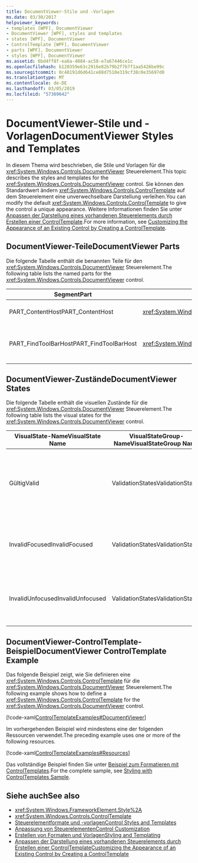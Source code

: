 ```yaml
---
title: DocumentViewer-Stile und -Vorlagen
ms.date: 03/30/2017
helpviewer_keywords:
- templates [WPF], DocumentViewer
- DocumentViewer [WPF], styles and templates
- states [WPF], DocumentViewer
- ControlTemplate [WPF], DocumentViewer
- parts [WPF], DocumentViewer
- styles [WPF], DocumentViewer
ms.assetid: 6bd4ff8f-ea6a-4084-ac58-e7a67446ce1c
ms.openlocfilehash: b120359e63c2916e82b79b2f7b7f1aa5426be99c
ms.sourcegitcommit: 0c48191d6d641ce88d7510e319cf38c0e35697d0
ms.translationtype: MT
ms.contentlocale: de-DE
ms.lasthandoff: 03/05/2019
ms.locfileid: "57369642"
---
```

# <a name="documentviewer-styles-and-templates"></a><span data-ttu-id="fdcb0-102">DocumentViewer-Stile und -Vorlagen</span><span class="sxs-lookup"><span data-stu-id="fdcb0-102">DocumentViewer Styles and Templates</span></span>
<span data-ttu-id="fdcb0-103">In diesem Thema wird beschrieben, die Stile und Vorlagen für die <xref:System.Windows.Controls.DocumentViewer> Steuerelement.</span><span class="sxs-lookup"><span data-stu-id="fdcb0-103">This topic describes the styles and templates for the <xref:System.Windows.Controls.DocumentViewer> control.</span></span> <span data-ttu-id="fdcb0-104">Sie können den Standardwert ändern <xref:System.Windows.Controls.ControlTemplate> auf dem Steuerelement eine unverwechselbare Darstellung verleihen.</span><span class="sxs-lookup"><span data-stu-id="fdcb0-104">You can modify the default <xref:System.Windows.Controls.ControlTemplate> to give the control a unique appearance.</span></span> <span data-ttu-id="fdcb0-105">Weitere Informationen finden Sie unter [Anpassen der Darstellung eines vorhandenen Steuerelements durch Erstellen einer ControlTemplate](customizing-the-appearance-of-an-existing-control.md).</span><span class="sxs-lookup"><span data-stu-id="fdcb0-105">For more information, see [Customizing the Appearance of an Existing Control by Creating a ControlTemplate](customizing-the-appearance-of-an-existing-control.md).</span></span>  
  
## <a name="documentviewer-parts"></a><span data-ttu-id="fdcb0-106">DocumentViewer-Teile</span><span class="sxs-lookup"><span data-stu-id="fdcb0-106">DocumentViewer Parts</span></span>  
 <span data-ttu-id="fdcb0-107">Die folgende Tabelle enthält die benannten Teile für den <xref:System.Windows.Controls.DocumentViewer> Steuerelement.</span><span class="sxs-lookup"><span data-stu-id="fdcb0-107">The following table lists the named parts for the <xref:System.Windows.Controls.DocumentViewer> control.</span></span>  
  
|<span data-ttu-id="fdcb0-108">Segment</span><span class="sxs-lookup"><span data-stu-id="fdcb0-108">Part</span></span>|<span data-ttu-id="fdcb0-109">Typ</span><span class="sxs-lookup"><span data-stu-id="fdcb0-109">Type</span></span>|<span data-ttu-id="fdcb0-110">Beschreibung</span><span class="sxs-lookup"><span data-stu-id="fdcb0-110">Description</span></span>|  
|-|-|-|  
|<span data-ttu-id="fdcb0-111">PART_ContentHost</span><span class="sxs-lookup"><span data-stu-id="fdcb0-111">PART_ContentHost</span></span>|<xref:System.Windows.Controls.ScrollViewer>|<span data-ttu-id="fdcb0-112">Der Inhalt und scrollbereich.</span><span class="sxs-lookup"><span data-stu-id="fdcb0-112">The content and scrolling area.</span></span>|  
|<span data-ttu-id="fdcb0-113">PART_FindToolBarHost</span><span class="sxs-lookup"><span data-stu-id="fdcb0-113">PART_FindToolBarHost</span></span>|<xref:System.Windows.Controls.ContentControl>|<span data-ttu-id="fdcb0-114">Das Suchfeld im unteren Bereich wird standardmäßig.</span><span class="sxs-lookup"><span data-stu-id="fdcb0-114">The search box, at the bottom by default.</span></span>|  
  
## <a name="documentviewer-states"></a><span data-ttu-id="fdcb0-115">DocumentViewer-Zustände</span><span class="sxs-lookup"><span data-stu-id="fdcb0-115">DocumentViewer States</span></span>  
 <span data-ttu-id="fdcb0-116">Die folgende Tabelle enthält die visuellen Zustände für die <xref:System.Windows.Controls.DocumentViewer> Steuerelement.</span><span class="sxs-lookup"><span data-stu-id="fdcb0-116">The following table lists the visual states for the <xref:System.Windows.Controls.DocumentViewer> control.</span></span>  
  
|<span data-ttu-id="fdcb0-117">VisualState-Name</span><span class="sxs-lookup"><span data-stu-id="fdcb0-117">VisualState Name</span></span>|<span data-ttu-id="fdcb0-118">VisualStateGroup-Name</span><span class="sxs-lookup"><span data-stu-id="fdcb0-118">VisualStateGroup Name</span></span>|<span data-ttu-id="fdcb0-119">Beschreibung</span><span class="sxs-lookup"><span data-stu-id="fdcb0-119">Description</span></span>|  
|-|-|-|  
|<span data-ttu-id="fdcb0-120">Gültig</span><span class="sxs-lookup"><span data-stu-id="fdcb0-120">Valid</span></span>|<span data-ttu-id="fdcb0-121">ValidationStates</span><span class="sxs-lookup"><span data-stu-id="fdcb0-121">ValidationStates</span></span>|<span data-ttu-id="fdcb0-122">Das Steuerelement verwendet die <xref:System.Windows.Controls.Validation> Klasse und die <xref:System.Windows.Controls.Validation.HasError%2A?displayProperty=nameWithType> angefügte Eigenschaft `false`.</span><span class="sxs-lookup"><span data-stu-id="fdcb0-122">The control uses the <xref:System.Windows.Controls.Validation> class and the <xref:System.Windows.Controls.Validation.HasError%2A?displayProperty=nameWithType> attached property is `false`.</span></span>|  
|<span data-ttu-id="fdcb0-123">InvalidFocused</span><span class="sxs-lookup"><span data-stu-id="fdcb0-123">InvalidFocused</span></span>|<span data-ttu-id="fdcb0-124">ValidationStates</span><span class="sxs-lookup"><span data-stu-id="fdcb0-124">ValidationStates</span></span>|<span data-ttu-id="fdcb0-125">Die <xref:System.Windows.Controls.Validation.HasError%2A?displayProperty=nameWithType> angefügte Eigenschaft `true` hat das Steuerelement den Fokus besitzt.</span><span class="sxs-lookup"><span data-stu-id="fdcb0-125">The <xref:System.Windows.Controls.Validation.HasError%2A?displayProperty=nameWithType> attached property is `true` has the control has focus.</span></span>|  
|<span data-ttu-id="fdcb0-126">InvalidUnfocused</span><span class="sxs-lookup"><span data-stu-id="fdcb0-126">InvalidUnfocused</span></span>|<span data-ttu-id="fdcb0-127">ValidationStates</span><span class="sxs-lookup"><span data-stu-id="fdcb0-127">ValidationStates</span></span>|<span data-ttu-id="fdcb0-128">Die <xref:System.Windows.Controls.Validation.HasError%2A?displayProperty=nameWithType> angefügte Eigenschaft `true` hat das Steuerelement keinen Fokus besitzt.</span><span class="sxs-lookup"><span data-stu-id="fdcb0-128">The <xref:System.Windows.Controls.Validation.HasError%2A?displayProperty=nameWithType> attached property is `true` has the control does not have focus.</span></span>|  
  
## <a name="documentviewer-controltemplate-example"></a><span data-ttu-id="fdcb0-129">DocumentViewer-ControlTemplate-Beispiel</span><span class="sxs-lookup"><span data-stu-id="fdcb0-129">DocumentViewer ControlTemplate Example</span></span>  
 <span data-ttu-id="fdcb0-130">Das folgende Beispiel zeigt, wie Sie definieren eine <xref:System.Windows.Controls.ControlTemplate> für die <xref:System.Windows.Controls.DocumentViewer> Steuerelement.</span><span class="sxs-lookup"><span data-stu-id="fdcb0-130">The following example shows how to define a <xref:System.Windows.Controls.ControlTemplate> for the <xref:System.Windows.Controls.DocumentViewer> control.</span></span>  
  
 [!code-xaml[ControlTemplateExamples#DocumentViewer](~/samples/snippets/csharp/VS_Snippets_Wpf/ControlTemplateExamples/CS/resources/documentviewer.xaml#documentviewer)]  
  
 <span data-ttu-id="fdcb0-131">Im vorhergehenden Beispiel wird mindestens eine der folgenden Ressourcen verwendet.</span><span class="sxs-lookup"><span data-stu-id="fdcb0-131">The preceding example uses one or more of the following resources.</span></span>  
  
 [!code-xaml[ControlTemplateExamples#Resources](~/samples/snippets/csharp/VS_Snippets_Wpf/ControlTemplateExamples/CS/resources/shared.xaml#resources)]  
  
 <span data-ttu-id="fdcb0-132">Das vollständige Beispiel finden Sie unter [Beispiel zum Formatieren mit ControlTemplates](https://github.com/Microsoft/WPF-Samples/tree/master/Styles%20&%20Templates/IntroToStylingAndTemplating).</span><span class="sxs-lookup"><span data-stu-id="fdcb0-132">For the complete sample, see [Styling with ControlTemplates Sample](https://github.com/Microsoft/WPF-Samples/tree/master/Styles%20&%20Templates/IntroToStylingAndTemplating).</span></span>  
  
## <a name="see-also"></a><span data-ttu-id="fdcb0-133">Siehe auch</span><span class="sxs-lookup"><span data-stu-id="fdcb0-133">See also</span></span>
- <xref:System.Windows.FrameworkElement.Style%2A>
- <xref:System.Windows.Controls.ControlTemplate>
- [<span data-ttu-id="fdcb0-134">Steuerelementformate und -vorlagen</span><span class="sxs-lookup"><span data-stu-id="fdcb0-134">Control Styles and Templates</span></span>](control-styles-and-templates.md)
- [<span data-ttu-id="fdcb0-135">Anpassung von Steuerelementen</span><span class="sxs-lookup"><span data-stu-id="fdcb0-135">Control Customization</span></span>](control-customization.md)
- [<span data-ttu-id="fdcb0-136">Erstellen von Formaten und Vorlagen</span><span class="sxs-lookup"><span data-stu-id="fdcb0-136">Styling and Templating</span></span>](styling-and-templating.md)
- [<span data-ttu-id="fdcb0-137">Anpassen der Darstellung eines vorhandenen Steuerelements durch Erstellen einer ControlTemplate</span><span class="sxs-lookup"><span data-stu-id="fdcb0-137">Customizing the Appearance of an Existing Control by Creating a ControlTemplate</span></span>](customizing-the-appearance-of-an-existing-control.md)
